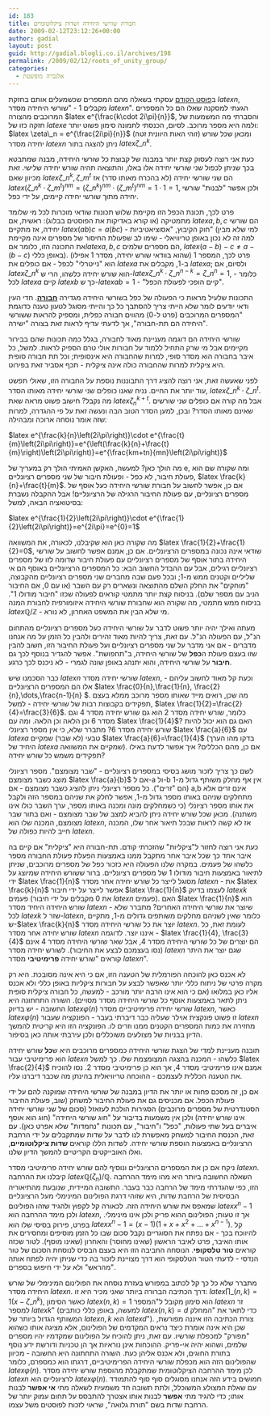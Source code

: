 ```yaml
---
id: 183
title: חבורת שורשי היחידה ושדות ציקלוטומיים
date: 2009-02-12T23:12:26+00:00
author: gadial
layout: post
guid: http://gadial.blogli.co.il/archives/198
permalink: /2009/02/12/roots_of_unity_group/
categories:
  - אלגברה מופשטת
---
```

ב[פוסט הקודם](http://www.gadial.net/?p=182) עסקתי בשאלה מהם המספרים שכשמעלים אותם בחזקת $latex n$, מקבלים 1 - "שורשי היחידה מסדר $latex n$". הגעתי למסקנה שאלו הם כל המספרים המרוכבים מהצורה $latex e^{\frac{k\cdot 2i\pi}{n}}$, והסברתי מה המשמעות של חזקה כזו של $latex e$ ולמה היא מספר מרוכב. לסיום, הכנסתי לתמונה סימון פשוט יותר:  $latex \zeta\_n = e^{\frac{2i\pi}{n}}$ (זוהי האות היוונית זטה) ומכאן שכל שורש יחידה מסדר $latex n$ ניתן להצגה בתור $latex \zeta\_n^k$.

כעת אני רוצה לעסוק קצת יותר במבנה של קבוצת כל שורשי היחידה, מבנה שמתבטא בכך שניתן לכפול שני שורשי יחידה אלו באלו, והתוצאה תהיה שורש יחידה שלישי. זאת מכיוון שאם $latex \zeta\_n^k,\zeta\_m^t$ הם שני שורשי יחידה (לא בהכרח מאותו סדר) אז $latex (\zeta\_n^k\cdot\zeta\_m^t)^{nm}=(\zeta\_n^k)^{nm}\cdot(\zeta\_m^t)^{nm}=1\cdot 1=1$, ולכן אפשר "לבנות" שורשי יחידה מתוך שורשי יחידה קיימים, על ידי כפל.

פרט לכך, תכונת הכפל הזו מקיימת שלוש תכונות שודאי מוכרות לכל מי שלומד מתמטיקה (או קורא באדיקות את הפוסטים בבלוג): ראשית, אם $latex a,b,c$ הם שורשי יחידה, אז מתקיים $latex (ab)c=a(bc)$ - חוק הקיבוץ, "אסוציאטיביות" (למי שלא מבין למה זה לא נכון באופן טריוויאלי - שימו לב שפעולת החיסור של מספרים אינה מקיימת את התכונה הזו, כלומר אם$latex a,b,c$ הם מספרים שלמים, $latex (a-b)-c\ne a-(b-c)$ באופן כללי). פרט לכך, המספר 1 (שהוא בוודאי שורש יחידה, מסדר 1 אפילו) הוא "נייטרלי" לכפל - אם כופלים את $latex a$ ב-1, מקבלים את $latex a$; ולסיום, אם $latex \zeta\_n^k$ הוא שורש יחידה כלשהו, הרי ש-$latex \zeta\_n^k\cdot \zeta\_n^{n-k}=\zeta\_n^n=1$, כלומר - לכל $latex a$ קיים $latex b$ כך ש-$latex ab=1$ - "קיים הופכי לפעולת הכפל".

התכונות שלעיל מראות כי הפעולה של כפל בשורשי היחידה מגדירה [**חבורה**](http://he.wikipedia.org/wiki/%D7%97%D7%91%D7%95%D7%A8%D7%94_(%D7%9E%D7%91%D7%A0%D7%94_%D7%90%D7%9C%D7%92%D7%91%D7%A8%D7%99)). חדי העין ודאי יודעים לומר שלא הייתי צריך להסתבך כל כך והייתי מסוגל לטעון טענה כדוגמת "המספרים המרוכבים (פרט ל-0) מהווים חבורה כפלית, ומספיק להראות ששורשי היחידה הם תת-חבורה", אך לדעתי עדיף לראות זאת בצורה "ישירה".

שורשי היחידה הם דוגמה מעניינת מאוד לחבורה, בגלל כמה תכונות שהם בבירור מקיימים אבל מי שרק התחיל ללמוד על חבורות אולי טרם הספיק לראות. למשל, כל איבר בחבורה הוא מסדר סופי, למרות שהחבורה היא אינסופית; וכל תת חבורה סופית היא ציקלית למרות שהחבורה כולה אינה ציקלית - תכף אסביר זאת בפירוט.

לפני שאעשה זאת, אני רוצה להציג דרך התבוננות נוספת על החבורה הזו, שאולי תפשט עוד יותר את החיים. נניח שאנו כופלים שני שורשי יחידה מאותו הסדר, $latex \zeta\_n^k\cdot\zeta\_n^t$. מה נקבל? חישוב פשוט מראה שאת $latex \zeta_n^{k+t}$. אבל מה קורה אם כופלים שני שורשים שאינם מאותו הסדר? ובכן, למען הסדר הטוב הבה ונעשה זאת על פי ההגדרה, למרות שזה אומר נוסחה ארוכה ומבהילה:

$latex e^{\frac{k}{n}\left(2i\pi\right)}\cdot e^{\frac{t}{m}\left(2i\pi\right)}=e^{\left(\frac{k}{n}+\frac{t}{m}\right)\left(2i\pi\right)}=e^{\frac{km+tn}{mn}\left(2i\pi\right)}$

מה הולך כאן? למעשה, האקשן האמיתי הולך רק במעריך של e, ומה שקורה שם הוא פעולת חיבור, לא כפל - ופעולת חיבור של שני מספרים רציונליים, $latex \frac{k}{n}+\frac{t}{m}$. אם כן, אפשר לחשוב על חבורת שורשי היחידה כעל אוסף של מספרים רציונליים, עם פעולת החיבור הרגילה של הרציונליים! אבל ההקבלה נשברת בסיטואציה הבאה, למשל:

$latex e^{\frac{1}{2}\left(2i\pi\right)}\cdot e^{\frac{1}{2}\left(2i\pi\right)}=e^{2i\pi}=e^{0}=1$

מה שקורה כאן הוא שקיבלנו, לכאורה, את המשוואה $latex \frac{1}{2}+\frac{1}{2}=0$, שודאי אינה נכונה במספרים הרציונליים. אם כן, אמנם אפשר לחשוב על שורשי היחידה בתור אוסף של מספרים רציונליים עם פעולת חיבור שדומה לזו של מספרים רציונליים רגילים, אבל עם ההבדל החשוב הבא: כל המספרים הרציונליים באוסף הם אי שליליים וקטנים ממש מ-1; ובכל פעם שבה מחברים שני מספרים רציונליים מהקבוצה, "מוחקים" את החלק השלם מהתוצאה ונשארים רק עם השבר (או עם 0, אם החיבור הניב עם מספר שלם). בניסוח קצת יותר מתמטי קוראים לפעולה שכזו "חיבור מודולו 1". בניסוח ממש מתמטי, מה שקורה הוא שחבורת שורשי היחידה איזומורפית לחבורת המנה $latex \mathbb{Q}/\mathbb{Z}$ - מי שלא הבין את המשפט האחרון, לא נורא.

מעתה ואילך יהיה יותר פשוט לדבר על שורשי היחידה כעל מספרים רציונליים מהתחום הנ"ל, עם הפעולה הנ"ל. עם זאת, צריך להיות מאוד זהירים ולהבין כל הזמן על מה אנחנו מדברים - אם אני מדבר על שני מספרים רציונליים ועל פעולת החיבור הזו, חשוב להבין שזו בעצם פעולת ה**כפל** של שורשי היחידה, ב"תחפושת". אפשר להגדיר בנוסף לכך גם **חיבור** על שורשי היחידה, והוא יתנהג באופן שונה לגמרי - לא ניכנס לכך כרגע.

כבר הסכמנו שיש $latex n$ שורשי יחידה מסדר $latex n$, וכעת קל מאוד לחשוב עליהם - אלו הם המספרים הרציונליים $latex \frac{0}{n},\frac{1}{n}, \frac{2}{n},\dots,\frac{n-1}{n} $. מה שכן, רואים מייד שאותו מספר מרוכב ממלא בעצם תפקידים בקבוצות רבות של שורשי יחידה - למשל, $latex \frac{1}{2}=\frac{2}{4}=\frac{3}{6}$. כלומר, שורש יחידה מסדר 2 הוא גם שורש יחידה מסדר 4 וגם מסדר 6 וכן הלאה וכן הלאה. ומה עם $latex \frac{1}{4}$? האם גם הוא יכול להיות שורש יחידה מסדר 6? מתברר שלא, כי אין מספר רציונלי $latex \frac{a}{6}$ עם $latex a$ טבעי (לא שבר) שמקיים $latex \frac{a}{6}=\frac{1}{4}$ (בדקו מהו הערך היחיד של $latex a$ שמקיים את המשוואה). אם כן, מהם הכללים? איך אפשר לדעת באילו תפקידים משמש כל שורש יחידה?

לשם כך צריך לזכור מושג בסיסי במספרים רציונליים - "שבר מצומצם". מספר רציונלי מוצג כשבר מצומצם $latex \frac{a}{b}$ אם ל-a ול-b אין אף מחלק משותף גדול מ-1 (הם "זרים"). כל מספר רציונלי ניתן להציג כשבר מצומצם - אם a,b אינם זרים אלא מתחלקים שניהם באותו מספר גדול מ-1, אפשר לחלק את שניהם במספר הזה ולקבל את אותו מספר רציונלי (כי כשמחלקים מונה ומכנה באותו מספר, ערך השבר כולו אינו משתנה). מכאן שכל שורש יחידה ניתן להביא למצב של שבר מצומצם - ואם בתור שבר מצומצם, המכנה שלו הוא $latex n$, אז לא קשה לראות שבכל תיאור אחר שלו, המכנה חייב להיות כפולה של $latex n$.

כעת אני רוצה לחזור ל"ציקליות" שהזכרתי קודם. תת-חבורה היא "ציקלית" אם קיים בה איבר אחד כך שכל איבר אחר מתקבל ממנו באמצעות הפעלת פעולת החבורה מספר כלשהו של פעמים. במקרה שלנו הפעולה היא כזכור כפל של מספרים מרוכבים, שניתן לתיאור באמצעות חיבור מודולו 1 של מספרים רציונליים. ברור ששורש היחידה שמיוצג על ידי $latex \frac{1}{n}$ מסוגל לייצר כל שורש יחידה אחר מסדר $latex n$ - את $latex \frac{k}{n}$ אפשר לייצר על ידי חיבור $latex \frac{1}{n}$ לעצמו בדיוק $latex k$ פעמים (את 0 מקבלים על ידי חיבור $latex n$ פעמים). האם $latex \frac{1}{n}$ הוא שורש היחידה היחיד מסדר $latex n$ שיוצר את שורשי היחידה האחרים? מתברר שלא - לכל $latex k$ שזר ל-$latex n$, כלומר שאין לשניהם מחלקים משותפים גדולים מ-1, מתקיים ש-$latex \frac{k}{n}$ יוצר את כל שורשי היחידה מסדר $latex n$. לעומת זאת, כל שורש יחידה אחר מסדר $latex n$ איננו יוצר. לדוגמה - $latex \frac{1}{4}, \frac{3}{4}$ הם יוצרים של כל שורשי היחידה מסדר 4, אבל שאר שורשי היחידה מסדר 4 אינם (נסו בעצמכם לבצע את החיבור). לשורש יחידה מסדר $latex n$ שגם יוצר את היתר קוראים "שורש יחידה **פרימיטיבי** מסדר $latex n$".

לא אכנס כאן להוכחה הפורמלית של הטענה הזו, אם כי היא אינה מסובכת. היא רק מקרה פרטי של ניתוח כללי יותר שאפשר לבצע על חבורות ציקליות באופן כללי ולא אכנס אליו כאן במלואו (אם כי הוא אינו הרבה יותר מורכב - למעשה, כל חבורה ציקלית סופית ניתן לתאר באמצעות אוסף כל שורשי היחידה מסדר מסויים). השורה התחתונה היא החשובה - יש בדיוק $latex \varphi(n)$ שורשי יחידה פרימיטיביים מסדר $latex n$, כאשר $latex \varphi(n)$ זו פשוט פונקצית אוילר שעליה כבר דיברתי בעבר - הפונקציה שעבור $latex n$ מחזירה את כמות המספרים הקטנים ממנו וזרים לו. הפונקציה הזו היא קריטית להמשך הדיון בבניות של מצולעים משוכללים ולכן עירבתי אותה כאן בסיפור.

תובנה מעניינת למדי של הצגת שורשי היחידה כמספרים מרוכבים היא ש**כל** שורש יחידה הוא פרימיטיבי עבור $latex n$ כלשהו - המכנה בהצגה המצומצמת שלו. כך למשל $latex \frac{2}{4}$ אמנם אינו פרימיטיבי מסדר 4, אך הוא כן פרימיטיבי מסדר 2. נסו להוכיח את הטענה הכללית לעצמכם - ההוכחה טריוויאלית בהינתן מה שכבר דיברנו עליו.

אם כן, זה מסכם פחות או יותר את הדיון במבנה של שורשי היחידה שמוקנה להם על ידי פעולת הכפל. אם מכניסים גם את פעולת החיבור למשחק (שוב, פעולת החיבור הסטנדרטית של מספרים מרוכבים) הסגירות הולכת לעזאזל (סכום של שני שורשי יחידה אינו שורש יחידה) ולכן אין משמעות בדיבור על "חוג שורשי היחידה" (חוג הוא אוסף איברים בעל שתי פעולות, "כפל" ו"חיבור", עם תכונות "נחמדות" שלא אפרט כאן). עם זאת, הכנסת החיבור למשחק מאפשרת לנו לדבר על שדות שמתקבלים על ידי הרחבת הרציונליים באמצעות הוספת שורשי יחידה. לשדות הללו קוראים **שדות ציקלוטומיים**, ואלו האובייקטים הקריטיים להמשך הדיון שלנו.

ניקח אם כן את המספרים הרציונליים ונוסיף להם שורש יחידה פרימיטיבי מסדר $latex n$. קיבלנו את ההרחבה $latex \mathbb{Q}(\zeta_n)/\mathbb{Q}$. השאלה החשובה ביותר היא מהו מימד ההרחבה הזו, כפי שהגדרתי מימד של הרחבה כבר בעבר. התשובה המיידית, שנובעת מהתיאוריה הבסיסית של הרחבת שדות, היא שזוהי דרגת הפולינום המינימלי מעל הרציונליים שמאפס את שורש היחידה הזה. לכאורה קל לקפוץ ולהגיד שזהו הפולינום $latex x^n-1$ ולכן מימד ההרחבה הוא $latex n$, אך זו טעות; הפולינום ההוא פריק ולכן אינו מינימלי. בפרט, פירוק בסיסי שלו הוא $latex x^n-1=(x-1)(1+x+x^2+\dots+x^{n-1})$. קל להיווכח בכך - אם נפתח את הסוגריים נקבל סכום שבו כל הזמן מוסיפים ומחסירים את אותו האיבר, פרט לאיבר הראשון (שאינו מחוסר) והאחרון (שאינו מוסף). לטור שכזה קוראים **טור טלסקופי**. הנוסחה החביבה הזו היא בעצם הבסיס לנוסחת הסכום של טור הנדסי - לדעתי הטור הטלסקופי הוא דרך מצויינת לזכור בה כדי שניתן יהיה לפתח אותה "מהראש" ולא על ידי חיפוש בספרים.

מתברר שלא כל כך קל לכתוב במפורש בעזרת נוסחה את הפולינום המינימלי של שורש היחידה מסדר $latex n$. דרך הכתיבה הברורה ביותר שאני מכיר היא זו: $latex \prod\_{(n,k)=1}(x-\zeta\_n^k)$, כאשר הסימון $latex (n,k)=1$ הוא סימון מקובל ל"המספר $latex n$ זר למספר $latex k$" (למעשה, באופן כללי כותבים $latex (n,k)=d$ כדי לתאר את "המחלק המשותף הגדול ביותר של $latex n,k$ הוא $latex d$"). צורת הכתיבה הזו איננה מפורשת, שכן היא אינה אומרת כיצד נראים המקדמים של הפולינום, אלא מציגה אותו כשהוא "מפורק" למכפלת שורשיו. עם זאת, ניתן להוכיח על הפולינום שמקדמיו יהיו מספרים שלמים, ושהוא יהיה אי-פריק. ההוכחות אינן נוראיות אך הן טכניות ודורשת ידע נוסף בתורת החוגים, ולא אכנס אליהן כעת. השורה התחתונה היא החשובה - מכיוון שהפולינום הזה הוא מכפלת שורשי היחידה הפרימיטיביים, דרגתו הוא כמספרם, כלומר $latex \varphi(n)$. לכן מימד ההרחבה הציקלוטומית שמתקבלת מהוספת שורש יחידה מסדר $latex n$ לרציונליים הוא $latex \varphi(n)$. חמושים בידע הזה אנחנו מסוגלים סוף סוף להתמודד עם שאלת המצולע המשוכלל, ולתת תשובה חד משמעית לשאלה מתי **אי אפשר** לבנות אותו; כדי להגיד מתי **אפשר** לבנות אותו אצטרך להתבסס על תחום עמוק יותר של הרחבת שדות בשם "תורת גלואה", שראוי לזכות לפוסטים משל עצמו.